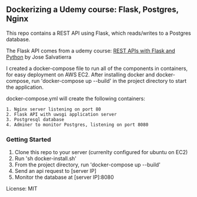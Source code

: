 ## Dockerizing a Udemy course: Flask, Postgres, Nginx

This repo contains a REST API using Flask, which reads/writes to a Postgres database. 

The Flask API comes from a udemy course: [REST APIs with Flask and Python](https://www.udemy.com/course/rest-api-flask-and-python/)
by Jose Salvatierra

I created a docker-compose file to run all of the components in containers, for easy deployment on AWS EC2. After installing docker and docker-compose, run 'docker-compose up --build' in the project directory to start the application.

docker-compose.yml will create the following containers:

    1. Nginx server listening on port 80
    2. Flask API with uwsgi application server
    3. Postgresql database
    4. Adminer to monitor Postgres, listening on port 8080

### Getting Started
1. Clone this repo to your server (currenlty configured for ubuntu on EC2)
2. Run 'sh docker-install.sh'
3. From the project directory, run 'docker-compose up --build'
4. Send an api request to [server IP]
5. Monitor the database at [server IP]:8080

License: MIT